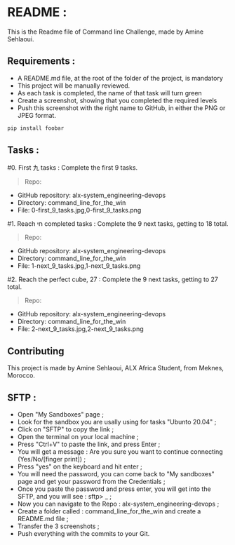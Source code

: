 # README :

This is the Readme file of Command line Challenge, made by Amine Sehlaoui.

## Requirements :

- A README.md file, at the root of the folder of the project, is mandatory
- This project will be manually reviewed.
- As each task is completed, the name of that task will turn green
- Create a screenshot, showing that you completed the required levels
- Push this screenshot with the right name to GitHub, in either the PNG or JPEG format.

```bash
pip install foobar
```

## Tasks :

#0. First 九 tasks : 
Complete the first 9 tasks.

> Repo:

- GitHub repository: alx-system_engineering-devops
- Directory: command_line_for_the_win
- File: 0-first_9_tasks.jpg,0-first_9_tasks.png


#1. Reach חי completed tasks :
Complete the 9 next tasks, getting to 18 total.

> Repo:

- GitHub repository: alx-system_engineering-devops
- Directory: command_line_for_the_win
- File: 1-next_9_tasks.jpg,1-next_9_tasks.png

#2. Reach the perfect cube, 27 :
Complete the 9 next tasks, getting to 27 total.

> Repo:

- GitHub repository: alx-system_engineering-devops
- Directory: command_line_for_the_win
- File: 2-next_9_tasks.jpg,2-next_9_tasks.png

## Contributing

This project is made by Amine Sehlaoui, ALX Africa Student, from Meknes, Morocco.

## SFTP :

- Open "My Sandboxes" page ;
- Look for the sandbox you are usally using for tasks "Ubunto 20.04" ;
- Click on "SFTP" to copy the link ;
- Open the terminal on your local machine ;
- Press "Ctrl+V" to paste the link, and press Enter ;
- You will get a message : Are you sure you want to continue connecting (Yes/No/[finger print]) ;
- Press "yes" on the keyboard and hit enter ;
- You will need the password, you can come back to "My sandboxes" page and get your password from the Credentials ;
- Once you paste the password and press enter, you will get into the SFTP, and you will see : sftp> _ ;
- Now you can navigate to the Repo : alx-system_engineering-devops ;
- Create a folder called : command_line_for_the_win and create a README.md file ;
- Transfer the 3 screenshots ;
- Push everything with the commits to your Git. 
